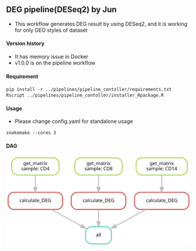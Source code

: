 ## DEG pipeline(DESeq2) by Jun
* This workflow generates DEG result by using DESeq2, and it is working for only GEO styles of dataset

#### Version history
* It has memory issue in Docker
* v1.0.0 is on the pipeline workflow

#### Requirement
```shell
pip install -r ../pipelines/pipeline_contoller/requirements.txt
Rscript ../pipelines/pipeline_contoller/installer_Rpackage.R
```

#### Usage
* Please change config.yaml for standalone usage

```shell
snakemake --cores 3
```

#### DAG
![dag](dag.svg)